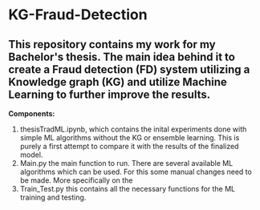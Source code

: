 # KG-Fraud-Detection
## This repository contains my work for my Bachelor's thesis. The main idea behind it to create a Fraud detection (FD) system utilizing a Knowledge graph (KG) and utilize Machine Learning to further improve the results. ##

**Components:**

1) thesisTradML.ipynb, which contains the inital experiments done with simple ML algorithms without the KG or ensemble learning. This is purely a first attempt to compare it with the results of the finalized model.
2) Main.py the main function to run. There are several available ML algorithms which can be used. For this some manual changes need to be made. More specifically on the 
3) Train_Test.py this contains all the necessary functions for the ML training and testing.
